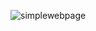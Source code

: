 ![simplewebpage](https://github.com/nikulkumar730/e-commarce/assets/165356483/624a4a5b-4a30-42a2-93cf-90483f8b0d42)
